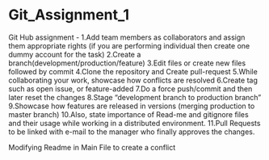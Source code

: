 # Git_Assignment_1
 Git Hub assignment - 1.Add team members as collaborators and assign them appropriate rights (if you are performing individual then create one dummy account for the task) 2.Create a branch(development/production/feature) 3.Edit files or create new files followed by commit 4.Clone the repository and Create pull-request 5.While collaborating your work, showcase how conflicts are resolved 6.Create tag such as open issue, or feature-added 7.Do a force push/commit and then later reset the changes 8.Stage “development branch to production branch” 9.Showcase how features are released in versions (merging production to master branch) 10.Also, state importance of Read-me and gitignore files and their usage while working in a distributed environment. 11.Pull Requests to be linked with e-mail to the manager who finally approves the changes.


 Modifying Readme in Main File to create a conflict
